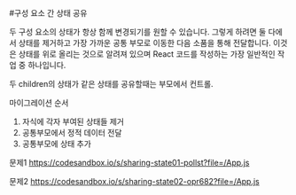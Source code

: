 #구성 요소 간 상태 공유

두 구성 요소의 상태가 항상 함께 변경되기를 원할 수 있습니다. 그렇게 하려면 둘 다에서 상태를 제거하고 가장 가까운 공통 부모로 이동한 다음 소품을 통해 전달합니다. 이것은 상태를 위로 올리는 것으로 알려져 있으며 React 코드를 작성하는 가장 일반적인 작업 중 하나입니다.

두 children의 상태가 같은 상태를 공유할때는 부모에서 컨트롤. 

마이그레이션 순서
1. 자식에 각자 부여된 상태들 제거
2. 공통부모에서 정적 데이터 전달
3. 공통부모에 상태 추가

문제1
https://codesandbox.io/s/sharing-state01-pollst?file=/App.js

문제2
https://codesandbox.io/s/sharing-state02-opr682?file=/App.js
